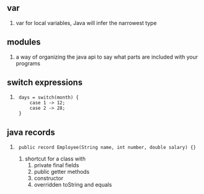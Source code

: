 ## var
1. var for local variables, Java will infer the narrowest type

## modules
1. a way of organizing the java api to say what parts are included with your programs

## switch expressions
1. ```
    days = switch(month) {
        case 1 -> 12;
        case 2 -> 28;
    }
    ```

## java records
1. ```
    public record Employee(String name, int number, double salary) {}
    ```
   1. shortcut for a class with
      1. private final fields
      2. public getter methods
      3. constructor
      4. overridden toString and equals
